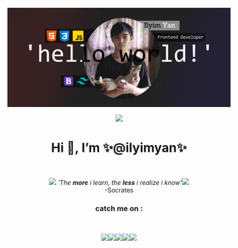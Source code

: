 ![](./img/jumbotron.jpg)
<p align="center">
<img src="https://github.com/ilyimyan/ilyimyan/blob/main/gif/menhera-chan-chibi.gif" width="150">
</p>
<h1 align="center">Hi 👋, I’m ✨@ilyimyan✨</h1><br>
<p align="center">
<img src="https://github.com/ilyimyan/ilyimyan/blob/main/gif/sparkles-pink.gif" width="30"> <i>'The <b>more</b> i learn, the <b>less</b> i realize i know'</i><img src="https://github.com/ilyimyan/ilyimyan/blob/main/gif/sparkles-pink.gif" width="30"><br>
-Socrates<br>
 <h3 align="center">catch me on :</h3>
<br>
 <p align="center">
 <img src="https://github.com/ilyimyan/ilyimyan/blob/main/gif/cat_butt.gif"><a href="https://web.facebook.com/profile.php?id=100028377257427"><img src="https://github.com/ilyimyan/ilyimyan/blob/img/img/facebook%20new.png" width="40"></a><a href="https://www.instagram.com/saroyan_yan/"><img src="https://github.com/ilyimyan/ilyimyan/blob/img/img/instagram%20new.png" width="40"></a><a href="https://twitter.com/ilyimyan_yan"><img src="https://github.com/ilyimyan/ilyimyan/blob/img/img/twitter%20new.png" width="40"></a><img src="https://github.com/ilyimyan/ilyimyan/blob/main/gif/cat_butt.gif">
 </p>



